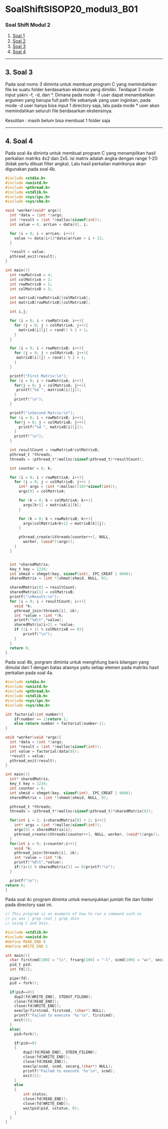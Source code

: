 
# SoalShiftSISOP20_modul3_B01
### Soal Shift Modul 2
1. [Soal 1](#1-soal-1)
2. [Soal 2](#2-soal-2)
3. [Soal 3](#3-soal-3)
4. [Soal 4](#4-soal-4)
---
## 3. Soal 3

Pada soal nomo 3 diminta untuk membuat program C yang memindahkan file ke suatu folder berdasarkan ekstensi yang dimiliki. Terdapat 3 mode input yakni -f, -d, dan \*. Dimana pada mode -f user dapat menambahkan argumen yang berupa full path file sebanyak yang user inginkan, pada mode -d user hanya bisa input 1 directory saja, lalu pada mode \* user akan memindahkan seluruh file berdasarkan ekstensinya.

Kesulitan : masih belum bisa membuat 1 folder saja

---
## 4. Soal 4
Pada soal 4a diminta untuk membuat program C yang menampilkan hasil perkalian matriks 4x2 dan 2x5. isi matrix adalah angka dengan range 1-20 (tidak perlu dibuat filter angka). Lalu hasil perkalian matriksnya akan digunakan pada soal 4b.
```c
#include <stdio.h>
#include <unistd.h>
#include <pthread.h>
#include <stdlib.h>
#include <sys/ipc.h>
#include <sys/shm.h>

void *worker(void* args){
  int *data = (int *)args;
  int *result = (int *)malloc(sizeof(int));
  int value = 0, arrLen = data[0], i;

  for (i = 0; i < arrLen; i++){
  	value += data[i+1]*data[arrLen + i + 1];
  }

  *result = value;
  pthread_exit(result);
}

int main(){
  int rowMatrixA = 4;
  int colMatrixA = 2;
  int rowMatrixB = 2;
  int colMatrixB = 5;

  int matrixA[rowMatrixA][colMatrixA];
  int matrixB[rowMatrixB][colMatrixB];

  int i,j;

  for (i = 0; i < rowMatrixA; i++){
    for (j = 0; j < colMatrixA; j++){
      matrixA[i][j] = rand() % 2 + 1;
	}
  }

  for (i = 0; i < rowMatrixB; i++){
    for (j = 0; j < colMatrixB; j++){
     matrixB[i][j] = rand() % 2 + 1;
	}
  }

  printf("First Matrix:\n");
  for (i = 0; i < rowMatrixA; i++){
    for(j = 0; j < colMatrixA; j++){
     printf("%d ", matrixA[i][j]);
    }
    printf("\n");
  }

  printf("\nSecond Matrix:\n");
  for (i = 0; i < rowMatrixB; i++){
    for(j = 0; j < colMatrixB; j++){
      printf("%d ", matrixB[i][j]);
    }
    printf("\n");
  }

  int resultCount = rowMatrixA*colMatrixB;
  pthread_t *threads;
  threads = (pthread_t*)malloc(sizeof(pthread_t)*resultCount);

  int counter = 0, k;

  for (i = 0; i < rowMatrixA; i++){
    for (j = 0; j < colMatrixB; j++) {
      int* args = (int *)malloc((10)*sizeof(int));
      args[0] = colMatrixA;

      for (k = 0; k < colMatrixA; k++){
      	args[k+1] = matrixA[i][k];
	  }

      for (k = 0; k < rowMatrixB; k++){
      	args[colMatrixA+k+1] = matrixB[k][j];
	  }

      pthread_create(&threads[counter++], NULL,
        worker, (void*)(args));
    }
  }


  int *sharedMatrix;
  key_t key = 1234;
  int shmid = shmget(key, sizeof(int), IPC_CREAT | 0666);
  sharedMatrix = (int *)shmat(shmid, NULL, 0);

  sharedMatrix[0] = resultCount;
  sharedMatrix[1] = colMatrixB;
  printf("\nResult:\n");
  for (i = 0; i < resultCount; i++){
    void *k;
    pthread_join(threads[i], &k);
    int *value = (int *)k;
    printf("%d\t",*value);
    sharedMatrix[i+2] = *value;
    if ((i + 1) % colMatrixB == 0){
    	printf("\n");
	}
  }
  return 0;
}

```

Pada soal 4b, porgram diminta untuk menghitung baris bilangan yang dimulai dari 1 dengan batas atasnya yaitu setiap elemen pada matriks hasil perkalian pada soal 4a.
```c
#include <stdio.h>
#include <unistd.h>
#include <pthread.h>
#include <stdlib.h>
#include <sys/ipc.h>
#include <sys/shm.h>

int factorial(int number){
    if(number == 1)return 1;
    else return number + factorial(number-1);
}

void *worker(void *args){
  int *data = (int *)args;
  int *result = (int *)malloc(sizeof(int));
  int value = factorial(data[0]);
  *result = value;
  pthread_exit(result);
}

int main(){
  int* sharedMatrix;
  key_t key = 1234;
  int counter = 0;
  int shmid = shmget(key, sizeof(int), IPC_CREAT | 0666);
  sharedMatrix = (int *)shmat(shmid, NULL, 0);

  pthread_t *threads;
  threads = (pthread_t*)malloc(sizeof(pthread_t)*sharedMatrix[0]);

  for(int i = 2; i<sharedMatrix[0] + 2; i++){
    int* args = (int *)malloc(sizeof(int));
    args[0] = sharedMatrix[i];
    pthread_create(&threads[counter++], NULL, worker, (void*)(args));
  }
  for(int i = 0; i<counter;i++){
    void *k;
    pthread_join(threads[i], &k);
    int *value = (int *)k;
    printf("%d\t",*value);
    if((i+1) % sharedMatrix[1] == 0)printf("\n");
  }

  printf("\n");
return 0;
}

```
Pada soal 4c program diminta untuk menunjukkan jumlah file dan folder pada directory saat ini.
```c
// This program is an example of how to run a command such as
// ps aux | grep root | grep sbin
// using C and Unix.

#include <stdlib.h>
#include <unistd.h>
#define READ_END 0
#define WRITE_END 1

int main(){
  char firstcmd[100] = "ls", frsarg[100] = "-l", scmd[100] = "wc", secarg[100] = "-l";
  pid_t pid;
  int fd[2];

  pipe(fd);
  pid = fork();

  if(pid==0){
    dup2(fd[WRITE_END], STDOUT_FILENO);
    close(fd[READ_END]);
    close(fd[WRITE_END]);
    execlp(firstcmd, firstcmd, (char*) NULL);
    printf("Failed to execute '%s'\n", firstcmd);
    exit(1);
  }
  else{
    pid=fork();

    if(pid==0)
    {
        dup2(fd[READ_END], STDIN_FILENO);
        close(fd[WRITE_END]);
        close(fd[READ_END]);
        execlp(scmd, scmd, secarg,(char*) NULL);
        printf("Failed to execute '%s'\n", scmd);
        exit(1);
    }
    else
    {
        int status;
        close(fd[READ_END]);
        close(fd[WRITE_END]);
        waitpid(pid, &status, 0);
    }
  }
}

```
